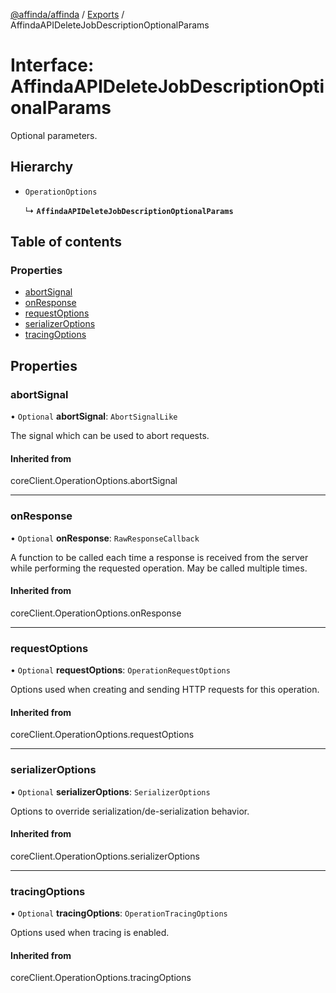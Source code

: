 [@affinda/affinda](../README.md) / [Exports](../modules.md) / AffindaAPIDeleteJobDescriptionOptionalParams

# Interface: AffindaAPIDeleteJobDescriptionOptionalParams

Optional parameters.

## Hierarchy

- `OperationOptions`

  ↳ **`AffindaAPIDeleteJobDescriptionOptionalParams`**

## Table of contents

### Properties

- [abortSignal](AffindaAPIDeleteJobDescriptionOptionalParams.md#abortsignal)
- [onResponse](AffindaAPIDeleteJobDescriptionOptionalParams.md#onresponse)
- [requestOptions](AffindaAPIDeleteJobDescriptionOptionalParams.md#requestoptions)
- [serializerOptions](AffindaAPIDeleteJobDescriptionOptionalParams.md#serializeroptions)
- [tracingOptions](AffindaAPIDeleteJobDescriptionOptionalParams.md#tracingoptions)

## Properties

### abortSignal

• `Optional` **abortSignal**: `AbortSignalLike`

The signal which can be used to abort requests.

#### Inherited from

coreClient.OperationOptions.abortSignal

___

### onResponse

• `Optional` **onResponse**: `RawResponseCallback`

A function to be called each time a response is received from the server
while performing the requested operation.
May be called multiple times.

#### Inherited from

coreClient.OperationOptions.onResponse

___

### requestOptions

• `Optional` **requestOptions**: `OperationRequestOptions`

Options used when creating and sending HTTP requests for this operation.

#### Inherited from

coreClient.OperationOptions.requestOptions

___

### serializerOptions

• `Optional` **serializerOptions**: `SerializerOptions`

Options to override serialization/de-serialization behavior.

#### Inherited from

coreClient.OperationOptions.serializerOptions

___

### tracingOptions

• `Optional` **tracingOptions**: `OperationTracingOptions`

Options used when tracing is enabled.

#### Inherited from

coreClient.OperationOptions.tracingOptions
